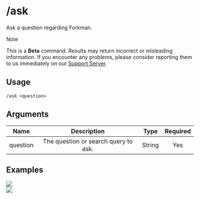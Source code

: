 # /ask

Ask a question regarding Forkman.

> [!NOTE]
> This is a **Beta** command. Results may return incorrect or misleading information. If you encounter any problems, please consider reporting them to us immediately on our [Support Server](https://discord.gg/DEEZY5cwpy).

## Usage

```
/ask <question>
```

## Arguments

| Name     | Description                          | Type   | Required |
| :------: | :----------------------------------: | :----: | :------: |
| question | The question or search query to ask. | String | Yes      |

## Examples

<img src="https://user-images.githubusercontent.com/111157596/261823721-1783c675-4f4a-4577-bb34-b69209aa7d37.png" class="rounded-corners">\
<img src="https://user-images.githubusercontent.com/111157596/261823725-87265de6-5ba4-4724-bd74-ce71b4af5b8c.png" class="rounded-corners">